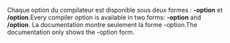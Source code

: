 
<span data-ttu-id="b35f8-101">Chaque option du compilateur est disponible sous deux formes : **-option** et **/option**.</span><span class="sxs-lookup"><span data-stu-id="b35f8-101">Every compiler option is available in two forms: **-option** and **/option**.</span></span> <span data-ttu-id="b35f8-102">La documentation montre seulement la forme -option.</span><span class="sxs-lookup"><span data-stu-id="b35f8-102">The documentation only shows the -option form.</span></span> 
